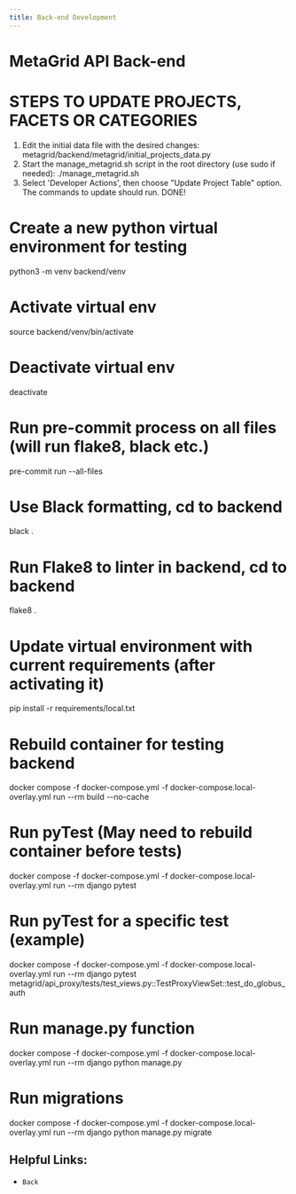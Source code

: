 ```yaml
---
title: Back-end Development
---
```


# MetaGrid API Back-end

# STEPS TO UPDATE PROJECTS, FACETS OR CATEGORIES

1. Edit the initial data file with the desired changes: metagrid/backend/metagrid/initial_projects_data.py
2. Start the manage_metagrid.sh script in the root directory (use sudo if needed): ./manage_metagrid.sh
3. Select 'Developer Actions', then choose "Update Project Table" option. The commands to update should run.
DONE!

# Create a new python virtual environment for testing

python3 -m venv backend/venv

# Activate virtual env

source backend/venv/bin/activate

# Deactivate virtual env

deactivate

# Run pre-commit process on all files (will run flake8, black etc.)

pre-commit run --all-files

# Use Black formatting, cd to backend

black .

# Run Flake8 to linter in backend, cd to backend

flake8 .

# Update virtual environment with current requirements (after activating it)

pip install -r requirements/local.txt

# Rebuild container for testing backend

docker compose -f docker-compose.yml -f docker-compose.local-overlay.yml run --rm build --no-cache

# Run pyTest (May need to rebuild container before tests)

docker compose -f docker-compose.yml -f docker-compose.local-overlay.yml run --rm django pytest

# Run pyTest for a specific test (example)

docker compose -f docker-compose.yml -f docker-compose.local-overlay.yml run --rm django pytest metagrid/api_proxy/tests/test_views.py::TestProxyViewSet::test_do_globus_auth

# Run manage.py function

docker compose -f docker-compose.yml -f docker-compose.local-overlay.yml run --rm django python manage.py

# Run migrations

docker compose -f docker-compose.yml -f docker-compose.local-overlay.yml run --rm django python manage.py migrate

## Helpful Links:

* `Back`